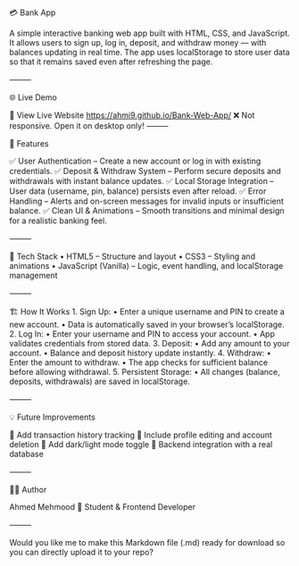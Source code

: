 💳 Bank App

A simple interactive banking web app built with HTML, CSS, and JavaScript.
It allows users to sign up, log in, deposit, and withdraw money — with balances updating in real time.
The app uses localStorage to store user data so that it remains saved even after refreshing the page.

⸻

🌐 Live Demo

🔗 View Live Website
https://ahmi9.github.io/Bank-Web-App/
❌ Not responsive. Open it on desktop only!
⸻

🚀 Features

✅ User Authentication – Create a new account or log in with existing credentials.
✅ Deposit & Withdraw System – Perform secure deposits and withdrawals with instant balance updates.
✅ Local Storage Integration – User data (username, pin, balance) persists even after reload.
✅ Error Handling – Alerts and on-screen messages for invalid inputs or insufficient balance.
✅ Clean UI & Animations – Smooth transitions and minimal design for a realistic banking feel.

⸻

🧠 Tech Stack
	•	HTML5 – Structure and layout
	•	CSS3 – Styling and animations
	•	JavaScript (Vanilla) – Logic, event handling, and localStorage management

⸻

🏗️ How It Works
	1.	Sign Up:
	•	Enter a unique username and PIN to create a new account.
	•	Data is automatically saved in your browser’s localStorage.
	2.	Log In:
	•	Enter your username and PIN to access your account.
	•	App validates credentials from stored data.
	3.	Deposit:
	•	Add any amount to your account.
	•	Balance and deposit history update instantly.
	4.	Withdraw:
	•	Enter the amount to withdraw.
	•	The app checks for sufficient balance before allowing withdrawal.
	5.	Persistent Storage:
	•	All changes (balance, deposits, withdrawals) are saved in localStorage.

⸻

💡 Future Improvements

🔹 Add transaction history tracking
🔹 Include profile editing and account deletion
🔹 Add dark/light mode toggle
🔹 Backend integration with a real database

⸻

👨‍💻 Author

Ahmed Mehmood
📍 Student & Frontend Developer

⸻

Would you like me to make this Markdown file (.md) ready for download so you can directly upload it to your repo?
